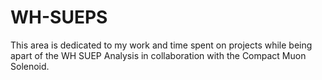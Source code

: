 # WH-SUEPS
This area is dedicated to my work and time spent on projects while being apart of the WH SUEP Analysis in collaboration with the Compact Muon Solenoid.
